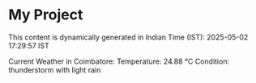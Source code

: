 # My Project

This content is dynamically generated in Indian Time (IST): 2025-05-02 17:29:57 IST


Current Weather in Coimbatore:
Temperature: 24.88 °C
Condition: thunderstorm with light rain
